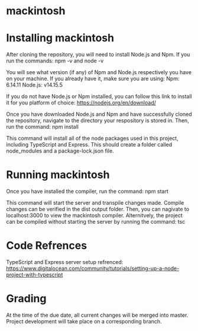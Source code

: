 # mackintosh

# Installing mackintosh
After cloning the repository, you will need to install Node.js and Npm. If you run the commands:
npm -v and node -v

You will see what version (if any) of Npm and Node.js respectively you have on your machine. If you already have it, make sure you are using:
Npm: 6.14.11
Node.js: v14.15.5

If you do not have Node.js or Npm installed, you can follow this link to install it for you platform of choice: https://nodejs.org/en/download/

Once you have downloaded Node.js and Npm and have successfully cloned the repository, navigate to the directory your respository is stored in. Then, run the command:
npm install

This command will install all of the node packages used in this project, including TypeScript and Express. This should create a folder called node_modules and a package-lock.json file.

# Running mackintosh
Once you have installed the compiler, run the command:
npm start

This command will start the server and transpile changes made. Compile changes can be verified in the dist output folder. Then, you can nagivate to localhost:3000 to view the mackintosh compiler. Alternitvely, the project can be compiled without starting the server by running the command:
tsc

# Code Refrences

TypeScript and Express server setup refrenced: https://www.digitalocean.com/community/tutorials/setting-up-a-node-project-with-typescript

# Grading

At the time of the due date, all current changes will be merged into master. Project development will take place on a corresponding branch.
